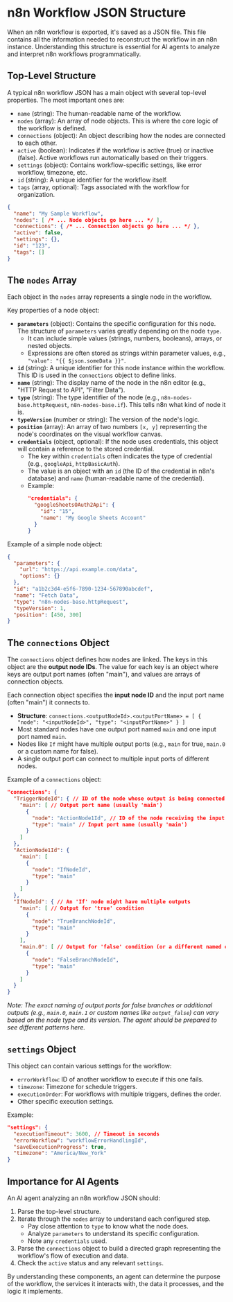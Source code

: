 # n8n Workflow JSON Structure

When an n8n workflow is exported, it's saved as a JSON file. This file contains all the information needed to reconstruct the workflow in an n8n instance. Understanding this structure is essential for AI agents to analyze and interpret n8n workflows programmatically.

## Top-Level Structure

A typical n8n workflow JSON has a main object with several top-level properties. The most important ones are:

-   `name` (string): The human-readable name of the workflow.
-   `nodes` (array): An array of node objects. This is where the core logic of the workflow is defined.
-   `connections` (object): An object describing how the nodes are connected to each other.
-   `active` (boolean): Indicates if the workflow is active (true) or inactive (false). Active workflows run automatically based on their triggers.
-   `settings` (object): Contains workflow-specific settings, like error workflow, timezone, etc.
-   `id` (string): A unique identifier for the workflow itself.
-   `tags` (array, optional): Tags associated with the workflow for organization.

```json
{
  "name": "My Sample Workflow",
  "nodes": [ /* ... Node objects go here ... */ ],
  "connections": { /* ... Connection objects go here ... */ },
  "active": false,
  "settings": {},
  "id": "123",
  "tags": []
}
```

## The `nodes` Array

Each object in the `nodes` array represents a single node in the workflow.

Key properties of a node object:

-   **`parameters`** (object): Contains the specific configuration for this node. The structure of `parameters` varies greatly depending on the node `type`.
    *   It can include simple values (strings, numbers, booleans), arrays, or nested objects.
    *   Expressions are often stored as strings within parameter values, e.g., `"value": "{{ $json.someData }}"`.
-   **`id`** (string): A unique identifier for this node instance within the workflow. This ID is used in the `connections` object to define links.
-   **`name`** (string): The display name of the node in the n8n editor (e.g., "HTTP Request to API", "Filter Data").
-   **`type`** (string): The type identifier of the node (e.g., `n8n-nodes-base.httpRequest`, `n8n-nodes-base.if`). This tells n8n what kind of node it is.
-   **`typeVersion`** (number or string): The version of the node's logic.
-   **`position`** (array): An array of two numbers `[x, y]` representing the node's coordinates on the visual workflow canvas.
-   **`credentials`** (object, optional): If the node uses credentials, this object will contain a reference to the stored credential.
    *   The key within `credentials` often indicates the type of credential (e.g., `googleApi`, `httpBasicAuth`).
    *   The value is an object with an `id` (the ID of the credential in n8n's database) and `name` (human-readable name of the credential).
    *   Example:
        ```json
        "credentials": {
          "googleSheetsOAuth2Api": {
            "id": "15",
            "name": "My Google Sheets Account"
          }
        }
        ```

Example of a simple node object:
```json
{
  "parameters": {
    "url": "https://api.example.com/data",
    "options": {}
  },
  "id": "a1b2c3d4-e5f6-7890-1234-567890abcdef",
  "name": "Fetch Data",
  "type": "n8n-nodes-base.httpRequest",
  "typeVersion": 1,
  "position": [450, 300]
}
```

## The `connections` Object

The `connections` object defines how nodes are linked. The keys in this object are the **output node IDs**. The value for each key is an object where keys are output port names (often "main"), and values are arrays of connection objects.

Each connection object specifies the **input node ID** and the input port name (often "main") it connects to.

-   **Structure**: `connections.<outputNodeId>.<outputPortName> = [ { "node": "<inputNodeId>", "type": "<inputPortName>" } ]`
-   Most standard nodes have one output port named `main` and one input port named `main`.
-   Nodes like `If` might have multiple output ports (e.g., `main` for true, `main.0` or a custom name for false).
-   A single output port can connect to multiple input ports of different nodes.

Example of a `connections` object:
```json
"connections": {
  "TriggerNodeId": { // ID of the node whose output is being connected
    "main": [ // Output port name (usually 'main')
      {
        "node": "ActionNode1Id", // ID of the node receiving the input
        "type": "main" // Input port name (usually 'main')
      }
    ]
  },
  "ActionNode1Id": {
    "main": [ 
      {
        "node": "IfNodeId",
        "type": "main"
      }
    ]
  },
  "IfNodeId": { // An 'If' node might have multiple outputs
    "main": [ // Output for 'true' condition
      {
        "node": "TrueBranchNodeId",
        "type": "main"
      }
    ],
    "main.0": [ // Output for 'false' condition (or a different named output)
      {
        "node": "FalseBranchNodeId",
        "type": "main"
      }
    ]
  }
}
```
*Note: The exact naming of output ports for false branches or additional outputs (e.g., `main.0`, `main.1` or custom names like `output_false`) can vary based on the node type and its version. The agent should be prepared to see different patterns here.*

## `settings` Object

This object can contain various settings for the workflow:
-   `errorWorkflow`: ID of another workflow to execute if this one fails.
-   `timezone`: Timezone for schedule triggers.
-   `executionOrder`: For workflows with multiple triggers, defines the order.
-   Other specific execution settings.

Example:
```json
"settings": {
  "executionTimeout": 3600, // Timeout in seconds
  "errorWorkflow": "workflowErrorHandlingId",
  "saveExecutionProgress": true,
  "timezone": "America/New_York"
}
```

## Importance for AI Agents

An AI agent analyzing an n8n workflow JSON should:
1.  Parse the top-level structure.
2.  Iterate through the `nodes` array to understand each configured step.
    *   Pay close attention to `type` to know what the node does.
    *   Analyze `parameters` to understand its specific configuration.
    *   Note any `credentials` used.
3.  Parse the `connections` object to build a directed graph representing the workflow's flow of execution and data.
4.  Check the `active` status and any relevant `settings`.

By understanding these components, an agent can determine the purpose of the workflow, the services it interacts with, the data it processes, and the logic it implements.
